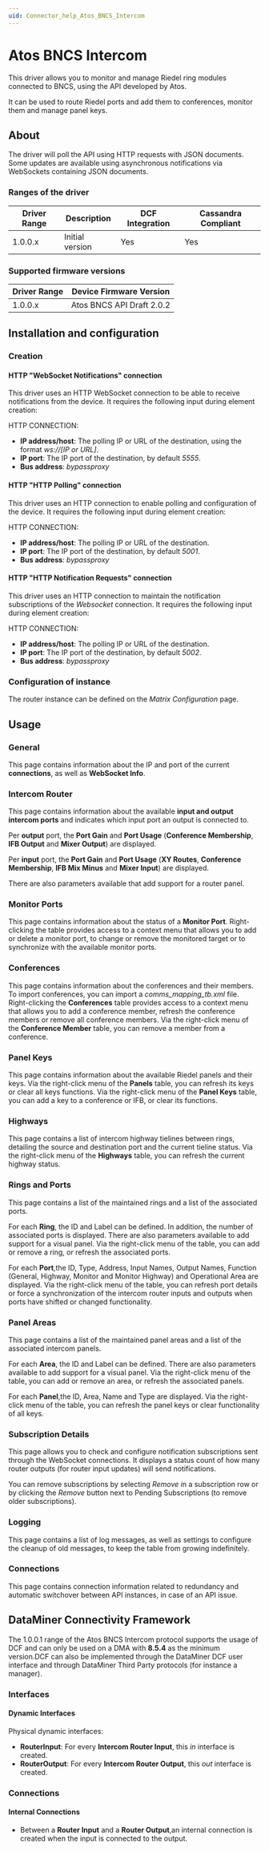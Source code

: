 ```yaml
---
uid: Connector_help_Atos_BNCS_Intercom
---
```


# Atos BNCS Intercom

This driver allows you to monitor and manage Riedel ring modules connected to BNCS, using the API developed by Atos.

It can be used to route Riedel ports and add them to conferences, monitor them and manage panel keys.

## About

The driver will poll the API using HTTP requests with JSON documents. Some updates are available using asynchronous notifications via WebSockets containing JSON documents.

### Ranges of the driver

| **Driver Range** | **Description** | **DCF Integration** | **Cassandra Compliant** |
|------------------|-----------------|---------------------|-------------------------|
| 1.0.0.x          | Initial version | Yes                 | Yes                     |

### Supported firmware versions

| **Driver Range** | **Device Firmware Version** |
|------------------|-----------------------------|
| 1.0.0.x          | Atos BNCS API Draft 2.0.2   |

## Installation and configuration

### Creation

#### HTTP "WebSocket Notifications" connection

This driver uses an HTTP WebSocket connection to be able to receive notifications from the device. It requires the following input during element creation:

HTTP CONNECTION:

- **IP address/host**: The polling IP or URL of the destination, using the format *ws://\[IP or URL\]*.
- **IP port**: The IP port of the destination, by default *5555*.
- **Bus address**: *bypassproxy*

#### HTTP "HTTP Polling" connection

This driver uses an HTTP connection to enable polling and configuration of the device. It requires the following input during element creation:

HTTP CONNECTION:

- **IP address/host**: The polling IP or URL of the destination.
- **IP port**: The IP port of the destination, by default *5001*.
- **Bus address**: *bypassproxy*

#### HTTP "HTTP Notification Requests" connection

This driver uses an HTTP connection to maintain the notification subscriptions of the *Websocket* connection. It requires the following input during element creation:

HTTP CONNECTION:

- **IP address/host**: The polling IP or URL of the destination.
- **IP port**: The IP port of the destination, by default *5002*.
- **Bus address**: *bypassproxy*

### Configuration of instance

The router instance can be defined on the *Matrix Configuration* page.

## Usage

### General

This page contains information about the IP and port of the current **connections**, as well as **WebSocket Info**.

### Intercom Router

This page contains information about the available **input and output intercom ports** and indicates which input port an output is connected to.

Per **output** port, the **Port Gain** and **Port Usage** (**Conference Membership**, **IFB Output** and **Mixer Output**) are displayed.

Per **input** port, the **Port Gain** and **Port Usage** (**XY Routes**, **Conference Membership**, **IFB Mix Minus** and **Mixer Input**) are displayed.

There are also parameters available that add support for a router panel.

### Monitor Ports

This page contains information about the status of a **Monitor Port**. Right-clicking the table provides access to a context menu that allows you to add or delete a monitor port, to change or remove the monitored target or to synchronize with the available monitor ports.

### Conferences

This page contains information about the conferences and their members. To import conferences, you can import a *comms_mapping_tb.xml* file. Right-clicking the **Conferences** table provides access to a context menu that allows you to add a conference member, refresh the conference members or remove all conference members. Via the right-click menu of the **Conference Member** table, you can remove a member from a conference.

### Panel Keys

This page contains information about the available Riedel panels and their keys. Via the right-click menu of the **Panels** table, you can refresh its keys or clear all keys functions. Via the right-click menu of the **Panel Keys** table, you can add a key to a conference or IFB, or clear its functions.

### Highways

This page contains a list of intercom highway tielines between rings, detailing the source and destination port and the current tieline status. Via the right-click menu of the **Highways** table, you can refresh the current highway status.

### Rings and Ports

This page contains a list of the maintained rings and a list of the associated ports.

For each **Ring**, the ID and Label can be defined. In addition, the number of associated ports is displayed. There are also parameters available to add support for a visual panel. Via the right-click menu of the table, you can add or remove a ring, or refresh the associated ports.

For each **Port**,the ID, Type, Address, Input Names, Output Names, Function (General, Highway, Monitor and Monitor Highway) and Operational Area are displayed. Via the right-click menu of the table, you can refresh port details or force a synchronization of the intercom router inputs and outputs when ports have shifted or changed functionality.

### Panel Areas

This page contains a list of the maintained panel areas and a list of the associated intercom panels.

For each **Area**, the ID and Label can be defined. There are also parameters available to add support for a visual panel. Via the right-click menu of the table, you can add or remove an area, or refresh the associated panels.

For each **Panel**,the ID, Area, Name and Type are displayed. Via the right-click menu of the table, you can refresh the panel keys or clear functionality of all keys.

### Subscription Details

This page allows you to check and configure notification subscriptions sent through the WebSocket connections. It displays a status count of how many router outputs (for router input updates) will send notifications.

You can remove subscriptions by selecting *Remove i*n a subscription row or by clicking the *Remove* button next to Pending Subscriptions (to remove older subscriptions).

### Logging

This page contains a list of log messages, as well as settings to configure the cleanup of old messages, to keep the table from growing indefinitely.

### Connections

This page contains connection information related to redundancy and automatic switchover between API instances, in case of an API issue.

## DataMiner Connectivity Framework

The 1.0.0.1 range of the Atos BNCS Intercom protocol supports the usage of DCF and can only be used on a DMA with **8.5.4** as the minimum version.DCF can also be implemented through the DataMiner DCF user interface and through DataMiner Third Party protocols (for instance a manager).

### Interfaces

#### Dynamic Interfaces

Physical dynamic interfaces:

- **RouterInput**: For every **Intercom Router Input**, this *in* interface is created.
- **RouterOutput**: For every **Intercom Router Output**, this *out* interface is created.

### Connections

#### Internal Connections

- Between a **Router Input** and a **Router Output**,an internal connection is created when the input is connected to the output.
